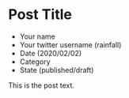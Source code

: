 # Post Title
- Your name
- Your twitter username (rainfall)
- Date (2020/02/02)
- Category
- State (published/draft)

This is the post text.